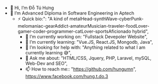 - 👋 Hi, I’m Đỗ Tú Hưng
- 👀 I’m Advanced Diploma in Software Engineering in Aptech
  - ⚡ Quick bio:":                    "A kind of metalHead-synthWave-cyberPunk-melomaniac-gearAddict-amateurMusician-traveler-foodLover-gamer-coder-programmer-catLover-sportsAficionado hybrid",
	- 🔭 I’m currently working on:      "Fullstack Devepoler Website",
	- 🌱 I’m currently learning:        "Vue.JS, React.JS, Mongodb, Java",
	- 🤔 I’m looking for help with:     "Anything related to what I am currently learning 😅",
	- 💬 Ask me about:                  "HTML/CSS, Jquery, PHP, Laravel, mySQL, Web-Dev and SEO",
	- 📫 How to reach me::              "https://github.com/hungumn", https://www.facebook.com/hung.t.do.3
